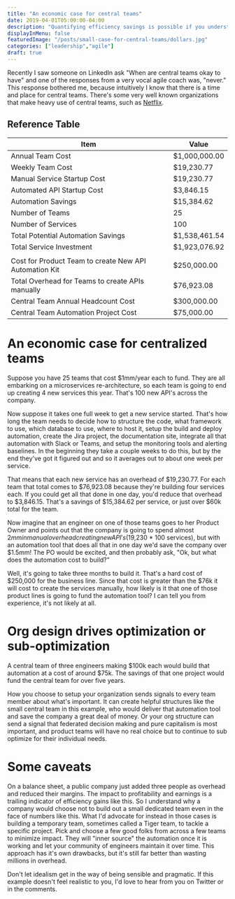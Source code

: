 ```yaml
---
title: "An economic case for central teams"
date: 2019-04-01T05:00:00-04:00
description: "Quantifying efficiency savings is possible if you understand the story behind how software teams work."
displayInMenu: false
featuredImage: "/posts/small-case-for-central-teams/dollars.jpg"
categories: ["leadership","agile"]
draft: true
---
```

Recently I saw someone on LinkedIn ask "When are central teams okay to have" and one of the responses from a very vocal agile coach was, "never."  This response bothered me, because intuitively I know that there is a time and place for central teams.  There's some very well known organizations that make heavy use of central teams, such as [Netflix](https://medium.com/netflix-techblog/full-cycle-developers-at-netflix-a08c31f83249).  

## Reference Table
| Item | Value |
|---|---|
| Annual Team Cost | $1,000,000.00 |
| Weekly Team Cost | $19,230.77 |
| Manual Service Startup Cost | $19,230.77 |
| Automated API Startup Cost | $3,846.15 |
| Automation Savings | $15,384.62 |
| Number of Teams | 25 |
| Number of Services | 100 |
| Total Potential Automation Savings | $1,538,461.54 |
| Total Service Investment | $1,923,076.92 |
| | |
| Cost for Product Team to create New API Automation Kit | $250,000.00 |
| Total Overhead for Teams to create APIs manually | $76,923.08 |
| Central Team Annual Headcount Cost | $300,000.00 |
| Central Team Automation Project Cost | $75,000.00 |

# An economic case for centralized teams
Suppose you have 25 teams that cost $1mm/year each to fund.  They are all embarking on a microservices re-architecture, so each team is going to end up creating 4 new services this year.  That's 100 new API's across the company.

Now suppose it takes one full week to get a new service started.  That's how long the team needs to decide how to structure the code, what framework to use, which database to use, where to host it, setup the build and deploy automation, create the Jira project, the documentation site, integrate all that automation with Slack or Teams, and setup the monitoring tools and alerting baselines.  In the beginning they take a couple weeks to do this, but by the end they've got it figured out and so it averages out to about one week per service.

That means that each new service has an overhead of $19,230.77.  For each team that total comes to $76,923.08 because they're building four services each.  If you could get all that done in one day, you'd reduce that overhead to $3,846.15.  That's a savings of $15,384.62 per service, or just over $60k total for the team.  

Now imagine that an engineer on one of those teams goes to her Product Owner and points out that the company is going to spend almost $2mm in manual overhead creating new API's ($19,230 * 100 services), but with an automation tool that does all that in one day we'd save the company over $1.5mm!  The PO would be excited, and then probably ask, "Ok, but what does the automation cost to build?"

Well, it's going to take three months to build it.  That's a hard cost of $250,000 for the business line.  Since that cost is greater than the $76k it will cost to create the services manually, how likely is it that one of those product lines is going to fund the automation tool?  I can tell you from experience, it's not likely at all.

# Org design drives optimization or sub-optimization
A central team of three engineers making $100k each would build that automation at a cost of around $75k.  The savings of that one project would fund the central team for over five years.

How you choose to setup your organization sends signals to every team member about what's important.  It can create helpful structures like the small central team in this example, who would deliver that automation tool and save the company a great deal of money.  Or your org structure can send a signal that federated decision making and pure capitalism is most important, and product teams will have no real choice but to continue to sub optimize for their individual needs.

# Some caveats
On a balance sheet, a public company just added three people as overhead and reduced their margins.  The impact to profitability and earnings is a trailing indicator of efficiency gains like this.  So I understand why a company would choose not to build out a small dedicated team even in the face of numbers like this.  What I'd advocate for instead in those cases is building a temporary team, sometimes called a Tiger team, to tackle a specific project.  Pick and choose a few good folks from across a few teams to minimize impact.  They will "inner source" the automation once it is working and let your community of engineers maintain it over time.  This approach has it's own drawbacks, but it's still far better than wasting millions in overhead.

Don't let idealism get in the way of being sensible and pragmatic.  If this example doesn't feel realistic to you, I'd love to hear from you on Twitter or in the comments.
